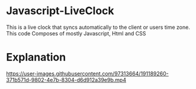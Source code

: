 # Javascript-LiveClock
This is a live clock that syncs automatically to the client or users time  zone. This code Composes of mostly Javascript, Html and  CSS


# Explanation



 


https://user-images.githubusercontent.com/97313664/191189260-371b571d-9802-4e7b-8304-d6d912a39e9b.mp4


